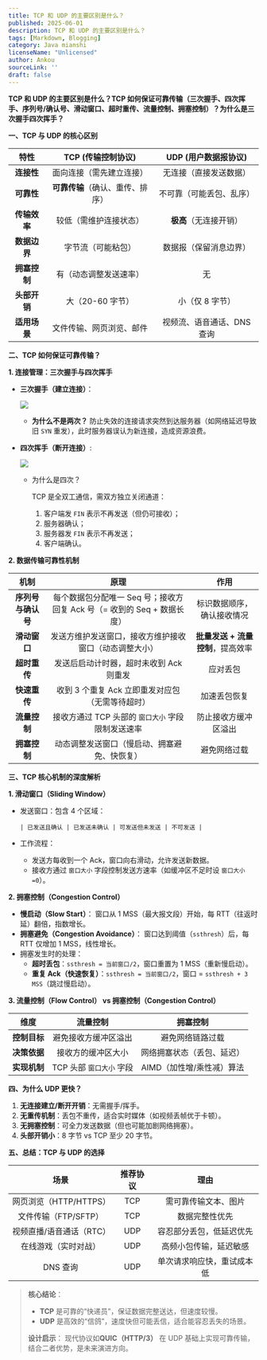 ```yaml
---
title: TCP 和 UDP 的主要区别是什么？
published: 2025-06-01
description: TCP 和 UDP 的主要区别是什么？
tags: [Markdown, Blogging]
category: Java mianshi
licenseName: "Unlicensed"
author: Ankou
sourceLink: ''
draft: false
---
```

**TCP 和 UDP 的主要区别是什么？TCP 如何保证可靠传输（三次握手、四次挥手、序列号/确认号、滑动窗口、超时重传、流量控制、拥塞控制）？为什么是三次握手四次挥手？**

**一、TCP 与 UDP 的核心区别**

|   **特性**   |      **TCP (传输控制协议)**      |  **UDP (用户数据报协议)**  |
| :----------: | :------------------------------: | :------------------------: |
|  **连接性**  |     面向连接（需先建立连接）     |   无连接（直接发送数据）   |
|  **可靠性**  | **可靠传输**（确认、重传、排序） |  不可靠（可能丢包、乱序）  |
| **传输效率** |      较低（需维护连接状态）      |   **极高**（无连接开销）   |
| **数据边界** |        字节流（可能粘包）        |   数据报（保留消息边界）   |
| **拥塞控制** |      有（动态调整发送速率）      |             无             |
| **头部开销** |         大（20-60 字节）         |      小（仅 8 字节）       |
| **适用场景** |     文件传输、网页浏览、邮件     | 视频流、语音通话、DNS 查询 |

**二、TCP 如何保证可靠传输？**

**1. 连接管理：三次握手与四次挥手**

- **三次握手（建立连接）**：

  ![](/q_img/​​三次握手（建立连接）.png)

  - **为什么不是两次？**
    防止失效的连接请求突然到达服务器（如网络延迟导致旧 `SYN` 重发），此时服务器误认为新连接，造成资源浪费。

- **四次挥手（断开连接）**:

  ![](/q_img/​​四次挥手.png)

  - 为什么是四次？

    TCP 是全双工通信，需双方独立关闭通道：

    1. 客户端发 `FIN` 表示不再发送（但仍可接收）；
    2. 服务器确认；
    3. 服务器发 `FIN` 表示不再发送；
    4. 客户端确认。



**2. 数据传输可靠性机制**

|      **机制**      |                           **原理**                           |             **作用**              |
| :----------------: | :----------------------------------------------------------: | :-------------------------------: |
| **序列号与确认号** | 每个数据包分配唯一 Seq 号；接收方回复 Ack 号（= 收到的 Seq + 数据长度） |    标识数据顺序，确认接收情况     |
|    **滑动窗口**    |    发送方维护发送窗口，接收方维护接收窗口（动态调整大小）    | **批量发送 + 流量控制**，提高效率 |
|    **超时重传**    |           发送后启动计时器，超时未收到 Ack 则重发            |             应对丢包              |
|    **快速重传**    |       收到 3 个重复 Ack 立即重发对应包（无需等待超时）       |           加速丢包恢复            |
|    **流量控制**    |      接收方通过 TCP 头部的 `窗口大小` 字段限制发送速率       |       防止接收方缓冲区溢出        |
|    **拥塞控制**    |         动态调整发送窗口（慢启动、拥塞避免、快恢复）         |           避免网络过载            |

**三、TCP 核心机制的深度解析**

**1. 滑动窗口（Sliding Window）**

- 发送窗口：包含 4 个区域：

  ```plaintext
  | 已发送且确认 | 已发送未确认 | 可发送但未发送 | 不可发送 |
  ```

- 工作流程：

  - 发送方每收到一个 Ack，窗口向右滑动，允许发送新数据。
  - 接收方通过 `窗口大小` 字段控制发送方速率（如缓冲区不足时设 `窗口大小=0`）。

**2. 拥塞控制（Congestion Control）**

- **慢启动（Slow Start）**：
  窗口从 1 MSS（最大报文段）开始，每 RTT（往返时延）翻倍，指数增长。
- **拥塞避免（Congestion Avoidance）**：
  窗口达到阈值（`ssthresh`）后，每 RTT 仅增加 1 MSS，线性增长。
- 拥塞发生时的处理：
  - **超时丢包**：`ssthresh = 当前窗口/2`，窗口重置为 1 MSS（重新慢启动）。
  - **重复 Ack（快速恢复）**：`ssthresh = 当前窗口/2`，窗口 = `ssthresh + 3 MSS`（跳过慢启动）。

**3. 流量控制（Flow Control） vs 拥塞控制（Congestion Control）**

|   **维度**   |       **流量控制**       |        **拥塞控制**        |
| :----------: | :----------------------: | :------------------------: |
| **控制目标** |   避免接收方缓冲区溢出   |      避免网络链路过载      |
| **决策依据** |    接收方的缓冲区大小    | 网络拥塞状态（丢包、延迟） |
| **实现机制** | TCP 头部 `窗口大小` 字段 | AIMD（加性增/乘性减）算法  |

**四、为什么 UDP 更快？**

1. **无连接建立/断开开销**：无需握手/挥手。
2. **无重传机制**：丢包不重传，适合实时媒体（如视频丢帧优于卡顿）。
3. **无拥塞控制**：可全力发送数据（但也可能加剧网络拥塞）。
4. **头部开销小**：8 字节 vs TCP 至少 20 字节。

**五、总结：TCP 与 UDP 的选择**

|         **场景**         | **推荐协议** |          **理由**          |
| :----------------------: | :----------: | :------------------------: |
|  网页浏览（HTTP/HTTPS）  |     TCP      |    需可靠传输文本、图片    |
|   文件传输（FTP/SFTP）   |     TCP      |       数据完整性优先       |
| 视频直播/语音通话（RTC） |     UDP      |  容忍部分丢包，低延迟优先  |
|   在线游戏（实时对战）   |     UDP      |   高频小包传输，延迟敏感   |
|         DNS 查询         |     UDP      | 单次请求响应快，重试成本低 |

> **核心结论**：
>
> - **TCP** 是可靠的“快递员”，保证数据完整送达，但速度较慢。
> - **UDP** 是高效的“信鸽”，速度快但可能丢信，适合能容忍丢失的场景。
>
> **设计启示**：
> 现代协议如 ​**​QUIC（HTTP/3）​**​ 在 UDP 基础上实现可靠传输，结合二者优势，是未来演进方向。